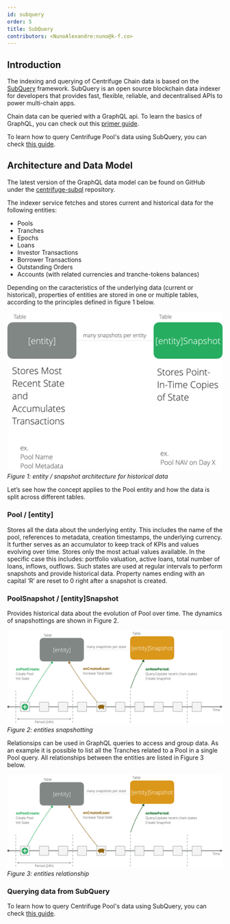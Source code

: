 ```yaml
---
id: subquery
order: 5
title: SubQuery
contributors: <NunoAlexandre:nuno@k-f.co>
---
```


## Introduction
The indexing and querying of Centrifuge Chain data is based on the [SubQuery](https://subquery.network/) framework. SubQuery is an open source blockchain data indexer for developers that provides fast, flexible, reliable, and decentralised APIs to power multi-chain apps.

Chain data can be queried with a GraphQL api. To learn the basics of GraphQL, you can check out this [primer guide](https://medium.com/graphprotocol/graphql-will-power-the-decentralized-web-d7443a69c69a).

To learn how to query Centrifuge Pool's data using SubQuery, you can check [this guide](/build/guides/querying-data-subquery).

## Architecture and Data Model

The latest version of the GraphQL data model can be found on GitHub under the [centrifuge-subql](https://github.com/embrio-tech/centrifuge-subql/blob/main/schema.graphql) repository.

The indexer service fetches and stores current and historical data for the following entities:

- Pools
- Tranches
- Epochs
- Loans
- Investor Transactions
- Borrower Transactions
- Outstanding Orders
- Accounts (with related currencies and tranche-tokens balances)

Depending on the caracteristics of the underlying data (current or historical), properties of entities are stored in one or multiple tables, according to the principles defined in figure 1 below.

![](./images/figure1.png)
*Figure 1: entity / snapshot architecture for historical data*

Let’s see how the concept applies to the Pool entity and how the data is split across different tables.

### Pool / [entity]

Stores all the data about the underlying entity. This includes the name of the pool, references to metadata, creation timestamps, the underlying currency. It further serves as an accumulator to keep track of KPIs and values evolving over time. Stores only the most actual values available. In the specific case this includes: portfolio valuation, active loans, total number of loans, inflows, outflows. Such states are used at regular intervals to perform snapshots and provide historical data. Property names ending with an capital ‘R’ are reset to 0 right after a snapshot is created.

### PoolSnapshot / [entity]Snapshot

Provides historical data about the evolution of Pool over time. The dynamics of snapshottings are shown in Figure 2.

![](./images/figure2.png)
*Figure 2: entities snapshotting*

Relationsips can be used in GraphQL queries to access and group data. As an example it is possible to list all the Tranches related to a Pool in a single Pool query. All relationships between the entities are listed in Figure 3 below.

![](./images/figure2.png)
*Figure 3: entities relationship*

### Querying data from SubQuery

To learn how to query Centrifuge Pool's data using SubQuery, you can check [this guide](/build/guides/querying-data-subquery).
